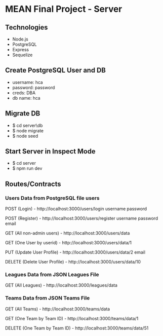 # MEAN Final Project - Server

## Technologies
+ Node.js
+ PostgreSQL
+ Express
+ Sequelize

## Create PostgreSQL User and DB
+ username: hca
+ password: password
+ creds: DBA
+ db name: hca

## Migrate DB
+ $ cd server\db
+ $ node migrate
+ $ node seed

## Start Server in Inspect Mode
+ $ cd server
+ $ npm run dev

## Routes/Contracts
### Users Data from PostgreSQL file users

POST (Login) - http://localhost:3000/users/login
username
password

POST (Register) - http://localhost:3000/users/register
username
password
email

GET (All non-admin users) - http://localhost:3000/users/data

GET (One User by userid) - http://localhost:3000/users/data/1

PUT (Update User Profile) - http://localhost:3000/users/data/2
email

DELETE (Delete User Profile) - http://localhost:3000/users/data/10

### Leagues Data from JSON Leagues File

GET (All Leagues) - http://localhost:3000/leagues/data

### Teams Data from JSON Teams File

GET (All Teams) - http://localhost:3000/teams/data

GET (One Team by Team ID) - http://localhost:3000/teams/data/1

DELETE (One Team by Team ID) - http://localhost:3000/teams/data/51
